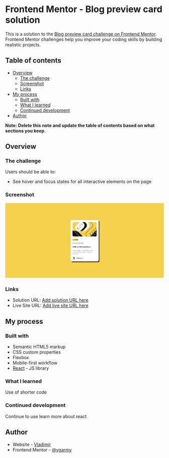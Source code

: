 # Frontend Mentor - Blog preview card solution

This is a solution to the [Blog preview card challenge on Frontend Mentor](https://www.frontendmentor.io/challenges/blog-preview-card-ckPaj01IcS). Frontend Mentor challenges help you improve your coding skills by building realistic projects.

## Table of contents

- [Overview](#overview)
  - [The challenge](#the-challenge)
  - [Screenshot](#screenshot)
  - [Links](#links)
- [My process](#my-process)
  - [Built with](#built-with)
  - [What I learned](#what-i-learned)
  - [Continued development](#continued-development)
- [Author](#author)

**Note: Delete this note and update the table of contents based on what sections you keep.**

## Overview

### The challenge

Users should be able to:

- See hover and focus states for all interactive elements on the page

### Screenshot

<img src="screenshot.png" alt="screenshot" />

### Links

- Solution URL: [Add solution URL here](https://github.com/vgarmy/blog-preview-card-main)
- Live Site URL: [Add live site URL here](https://vgarmy.github.io/blog-preview-card-main/)

## My process

### Built with

- Semantic HTML5 markup
- CSS custom properties
- Flexbox
- Mobile-first workflow
- [React](https://reactjs.org/) - JS library

### What I learned

Use of shorter code

### Continued development

Continue to use learn more about react

## Author

- Website - [Vladimir](https://github.com/vgarmy)
- Frontend Mentor - [@vgarmy](https://www.frontendmentor.io/profile/vgarmy)
